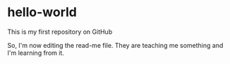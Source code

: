 # hello-world
This is my first repository on GitHub

So, I'm now editing the read-me file. They are teaching me something and I'm learning from it.
